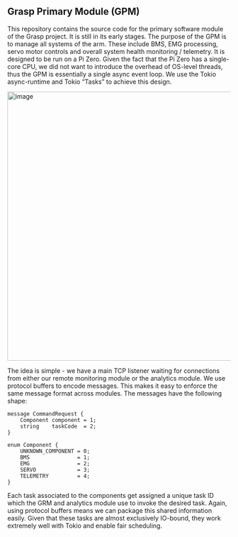 ## Grasp Primary Module (GPM)
This repository contains the source code for the primary software module of the Grasp project. It is still in its early stages. The purpose of the GPM is to manage all systems of the arm. These include BMS, EMG processing, servo motor controls and overall system health monitoring / telemetry. It is designed to be run on a Pi Zero. Given the fact that the Pi Zero has a single-core CPU, we did not want to introduce the overhead of OS-level threads, thus the GPM is essentially a single async event loop. We use the Tokio async-runtime and Tokio “Tasks” to achieve this design.

<img width="606" alt="image" src="https://github.com/BEARUBC/gpm/assets/83952444/dc3d7263-9305-40d1-ae82-7fcf6c2d5676">


The idea is simple - we have a main TCP listener waiting for connections from either our remote monitoring module or the analytics module. We use protocol buffers to encode messages. This makes it easy to enforce the same message format across modules. The messages have the following shape:
```
message CommandRequest {
    Component component = 1;
    string    taskCode  = 2;
}

enum Component {
    UNKNOWN_COMPONENT = 0;
    BMS               = 1;
    EMG               = 2;
    SERVO             = 3;
    TELEMETRY         = 4;
}
```
Each task associated to the components get assigned a unique task ID which the GRM and analytics module use to invoke the desired task. Again, using protocol buffers means we can package this shared information easily. Given that these tasks are almost exclusively IO-bound, they work extremely well with Tokio and enable fair scheduling.
